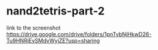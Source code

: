﻿# nand2tetris-part-2
 link to the screenshot https://drive.google.com/drive/folders/1pnTybNjHkwD26-Tu9HNRiEySMdvWyjZE?usp=sharing
